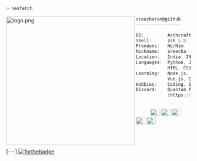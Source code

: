 ```zsh
> neofetch
```

<img align="left" src="https://raw.githubusercontent.com/5R33CH4/5R33CH4/main/assets/neofetch.png" alt="logo.png" width="350" /> 

```csharp
sreecharan@github
-----------------

OS:         Archcraft Linux x86_64
Shell:      zsh 5.8
Pronouns:   He/Him
Nickname:   sreecha
Location:   India, IN
Languages:  Python, JavaScript,
            HTML, CSS
Learning:   Node.js, React.js, MySQL,
            Vue.js, CPP
Hobbies:    Coding, Sports, Video-Games
Discord:    Quantum Pirate#6968    
            [https://discord.gg/zBfSCasSnX]
                     
```

<p align="left">
  &nbsp; &nbsp; &nbsp; &nbsp; &nbsp;
  <img alt="#474342" src="https://via.placeholder.com/15/474342/000000?text=+" width="25" height="20" />
  <img alt="#fbedf6" src="https://via.placeholder.com/15/4ca4eb/000000?text=+" width="25" height="20" />
  <img alt="#c9594d" src="https://via.placeholder.com/15/d74681/000000?text=+" width="25" height="20" />
  <img alt="#f8b9b2" src="https://via.placeholder.com/15/60409c/000000?text=+" width="25" height="20" />
  <img alt="#ae9c9d" src="https://via.placeholder.com/15/ae9c9d/000000?text=+" width="25" height="20" />
</p>

<br>
<br>

[---]
[![forthebadge](https://github.com/5R33CH4/backpack/blob/main/svg/badges/stalk-me.svg)](https://github.com/5R33CH4/5R33CH4/blob/main/stalk-me.md)
